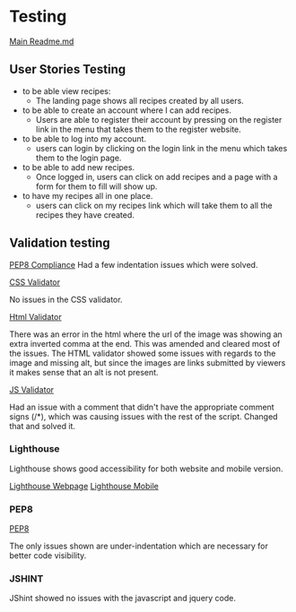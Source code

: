 # Testing

[Main Readme.md](./README.md)

## User Stories Testing

- to be able view recipes:
    - The landing page shows all recipes created by all users.
- to be able to create an account where I can add recipes.
    - Users are able to register their account by pressing on the register link in the menu that takes them to the register website.
- to be able to log into my account.
    - users can login by clicking on the login link in the menu which takes them to the login page.
- to be able to add new recipes.
    - Once logged in, users can click on add recipes and a page with a form for them to fill will show up.
- to have my recipes all in one place.
    - users can click on my recipes link which will take them to all the recipes they have created.

 ## Validation testing

 [PEP8 Compliance](assets/pep8_validator.png)
 Had a few indentation issues which were solved.

[CSS Validator](assets/Css_validator.png)

No issues in the CSS validator.

[Html Validator](assets/html_validator.png)

There was an error in the html where the url of the image was showing an extra inverted comma at the end. This was amended and cleared most of the issues. The HTML validator showed some issues with regards to the image and missing alt, but since the images are links submitted by viewers it makes sense that an alt is not present.

[JS Validator](assets/jshint_validator.png)

Had an issue with a comment that didn't have the appropriate comment signs (/*), which was causing issues with the rest of the script. Changed that and solved it.

 ### Lighthouse

 Lighthouse shows good accessibility for both website and mobile version.

 [Lighthouse Webpage](assets/lighthouse-website.png)
 [Lighthouse Mobile](assets/lighthouse-mobile.png)

### PEP8

 [PEP8](assets/pep8.png)

 The only issues shown are under-indentation which are necessary for better code visibility.

### JSHINT

JShint showed no issues with the javascript and jquery code.